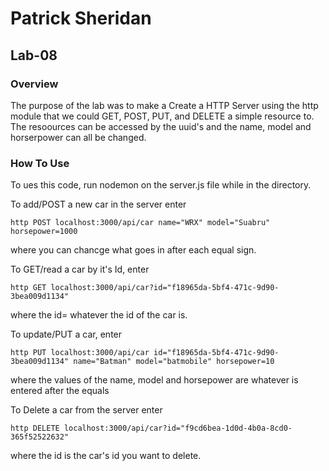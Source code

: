 # Patrick Sheridan
## Lab-08

### Overview
The purpose of the lab was to make a Create a HTTP Server using the http module that we could GET, POST, PUT, and DELETE a simple resource to. The resoources can be accessed by the uuid's and the name, model and horserpower can all be changed.

### How To Use
To ues this code, run nodemon on the server.js file while in the directory. 


To add/POST a new car in the server enter 
```
http POST localhost:3000/api/car name="WRX" model="Suabru" horsepower=1000
```
where you can chancge what goes in after each equal sign.


To GET/read a car by it's Id, enter
```
http GET localhost:3000/api/car?id="f18965da-5bf4-471c-9d90-3bea009d1134"
```
where the id= whatever the id of the car is.


To update/PUT a car, enter
```
http PUT localhost:3000/api/car id="f18965da-5bf4-471c-9d90-3bea009d1134" name="Batman" model="batmobile" horsepower=10
```
where the values of the name, model and horsepower are whatever is entered after the equals


To Delete a car from the server enter
```
http DELETE localhost:3000/api/car?id="f9cd6bea-1d0d-4b0a-8cd0-365f52522632"
```
where the id is the car's id you want to delete.

